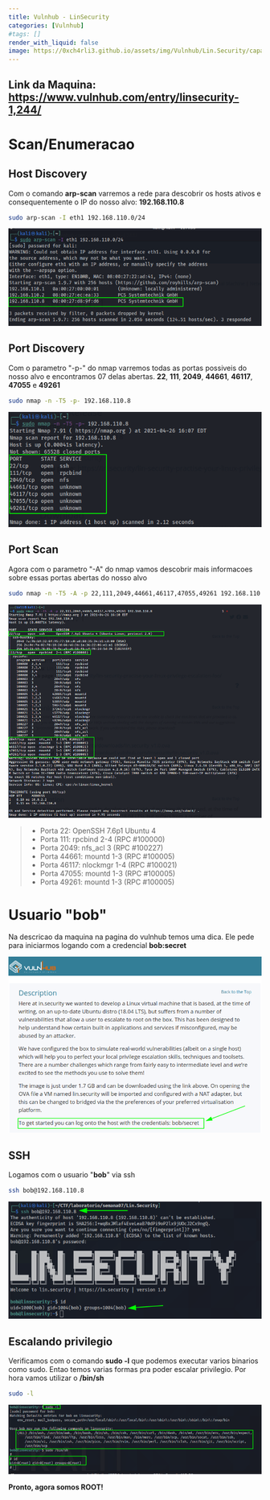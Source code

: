 ```yaml
---
title: Vulnhub - LinSecurity
categories: [Vulnhub]
#tags: []
render_with_liquid: false
image: https://0xch4rli3.github.io/assets/img/Vulnhub/Lin.Security/capa.png
---
```



## Link da Maquina: <https://www.vulnhub.com/entry/linsecurity-1,244/>



# Scan/Enumeracao


## Host Discovery


Com o comando **arp-scan** varremos a rede para descobrir os hosts ativos e consequentemente o IP do nosso alvo: **192.168.110.8**

```bash
sudo arp-scan -I eth1 192.168.110.0/24
```

![](/assets/img/Vulnhub/Lin.Security/host-discovery.png)



## Port Discovery


Com o parametro "-p-" do nmap varremos todas as portas possiveis do nosso alvo e encontramos 07 delas abertas. **22**, **111**, **2049**, **44661**, **46117**, **47055** e **49261**

```bash
sudo nmap -n -T5 -p- 192.168.110.8
```

![](/assets/img/Vulnhub/Lin.Security/port-discovery.png)



## Port Scan


Agora com o parametro "-A" do nmap vamos descobrir mais informacoes sobre essas portas abertas do nosso alvo

```bash
sudo nmap -n -T5 -A -p 22,111,2049,44661,46117,47055,49261 192.168.110.8
```

![](/assets/img/Vulnhub/Lin.Security/port-scan.png)

> - Porta 22:       OpenSSH 7.6p1 Ubuntu 4
> - Porta 111:      rpcbind  2-4 (RPC #100000)
> - Porta 2049:     nfs_acl  3 (RPC #100227)
> - Porta 44661:    mountd   1-3 (RPC #100005)
> - Porta 46117:    nlockmgr 1-4 (RPC #100021)
> - Porta 47055:    mountd   1-3 (RPC #100005)
> - Porta 49261:    mountd   1-3 (RPC #100005)



# Usuario "bob"

Na descricao da maquina na pagina do vulnhub temos uma dica. Ele pede para iniciarmos logando com a credencial **bob:secret**

![](/assets/img/Vulnhub/Lin.Security/vulnhub-descricao.png)



## SSH

Logamos com o usuario "**bob**" via ssh

```bash
ssh bob@192.168.110.8
```

![](/assets/img/Vulnhub/Lin.Security/bob-ssh.png)


## Escalando privilegio

Verificamos com o comando **sudo -l** que podemos executar varios binarios como sudo. Entao temos varias formas pra poder escalar privilegio. Por hora vamos utilizar o **/bin/sh**

```bash
sudo -l
```

![](/assets/img/Vulnhub/Lin.Security/root-shell.png)


**Pronto, agora somos ROOT!**